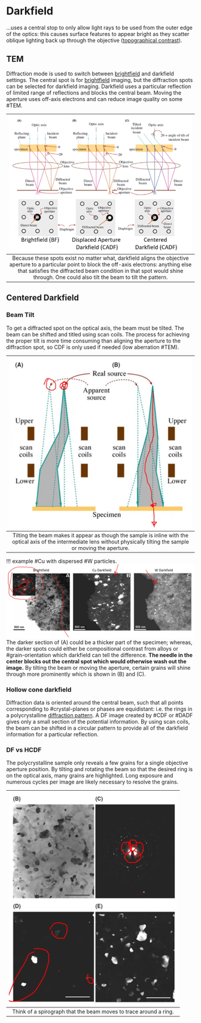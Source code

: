 # Darkfield

...uses a central stop to only allow light rays to be used from the outer edge of the optics: this causes surface features to appear bright as they scatter oblique lighting back up through the objective ([topographical contrast](contrast.md#topographical)).

## TEM
Diffraction mode is used to switch between [brightfield](brightfield.md) and darkfield settings.
The central spot is for [brightfield](brightfield.md) imaging, but the diffraction spots can be selected for darkfield imaging.
Darkfield uses a particular reflection of limited range of reflections and blocks the central beam.
Moving the aperture uses off-axis electrons and can reduce image quality on some #TEM.

| ![](../../../attachments/imaging-modes/diffraction_pattern_and_darkfield._221005_141240_EST.png) |
|:--:|
| Because these spots exist no matter what, darkfield aligns the objective aperture to a particular point to block the off-axis electrons: anything else that satisfies the diffracted beam condition in that spot would shine through. One could also tilt the beam to tilt the pattern. |

## Centered Darkfield
### Beam Tilt
To get a diffracted spot on the optical axis, the beam must be tilted.
The beam can be shifted and titled using scan coils.
The process for achieving the proper tilt is more time consuming than aligning the aperture to the diffraction spot, so CDF is only used if needed (low aberration #TEM).

| ![](../../../attachments/imaging-modes/centered_darkfield_beam_tilt_221005_141552_EST.png) |
|:--:|
| Tilting the beam makes it appear as though the sample is inline with the optical axis of the intermediate lens without physically tilting the sample or moving the aperture. |

!!! example #Cu with dispersed #W particles.
    ![](../../../attachments/imaging-modes/cu_with_dispersed_w_particles_examples_of_darkfield_imaging_221005_142018_EST.png)
    The darker section of (A) could be a thicker part of the specimen; whereas, the darker spots could either be compositional contrast from alloys or #grain-orientation which darkfield can tell the difference.
    **The needle in the center blocks out the central spot which would otherwise wash out the image.**
    By tilting the beam or moving the aperture, certain grains will shine through more prominently which is shown in (B) and (C).

### Hollow cone darkfield
Diffraction data is oriented around the central beam, such that all points corresponding to #crystal-planes or phases are equidistant: i.e. the rings in a polycrystalline [diffraction pattern](lecture-16-tem-diffraction-patterns.md).
A DF image created by #CDF or #DADF gives only a small section of the potential information.
By using scan coils, the beam can be shifted in a circular pattern to provide all of the darkfield information for a particular reflection.

### DF vs HCDF
The polycrystalline sample only reveals a few grains for a single objective aperture position.
By tilting and rotating the beam so that the desired ring is on the optical axis, many grains are highlighted.
Long exposure and numerous cycles per image are likely necessary to resolve the grains.

| ![](../../../attachments/imaging-modes/df_vs_hcdf_221005_142319_EST.png) |
|:--:|
| Think of a spirograph that the beam moves to trace around a ring. |